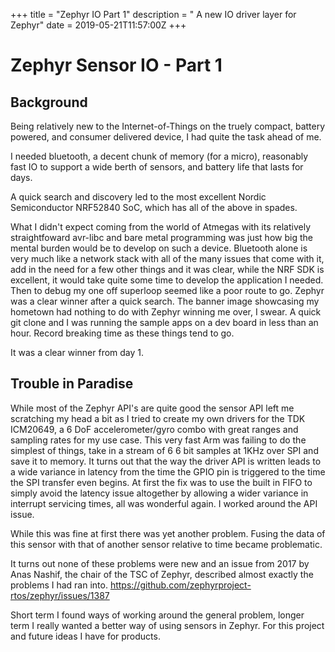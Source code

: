 +++
title = "Zephyr IO Part 1"
description = " A new IO driver layer for Zephyr"
date = 2019-05-21T11:57:00Z
+++

# Zephyr Sensor IO - Part 1

## Background

Being relatively new to the Internet-of-Things on the truely compact, battery
powered, and consumer delivered device, I had quite the task ahead of me.

I needed bluetooth, a decent chunk of memory (for a micro), reasonably fast
IO to support a wide berth of sensors, and battery life that lasts for days.

A quick search and discovery led to the most excellent Nordic Semiconductor
NRF52840 SoC, which has all of the above in spades.

What I didn't expect coming from the world of Atmegas with its relatively
straightfoward avr-libc and bare metal programming was just how big the mental
burden would be to develop on such a device. Bluetooth alone is very much like
a network stack with all of the many issues that come with it, add in the need
for a few other things and it was clear, while the NRF SDK is excellent, it
would take quite some time to develop the application I needed. Then to debug
my one off superloop seemed like a poor route to go. Zephyr was a clear winner
after a quick search. The banner image showcasing my hometown had nothing to do
with Zephyr winning me over, I swear. A quick git clone and I was running the
sample apps on a dev board in less than an hour. Record breaking time as these
things tend to go. 

It was a clear winner from day 1.


## Trouble in Paradise

While most of the Zephyr API's are quite good the sensor API left me scratching
my head a bit as I tried to create my own drivers for the TDK ICM20649, a
6 DoF accelerometer/gyro combo with great ranges and sampling rates for my
use case. This very fast Arm was failing to do the simplest of things, take in
a stream of 6 6 bit samples at 1KHz over SPI and save it to memory. It turns
out that the way the driver API is written leads to a wide variance in latency
from the time the GPIO pin is triggered to the time the SPI transfer even
begins. At first the fix was to use the built in FIFO to simply avoid the
latency issue altogether by allowing a wider variance in interrupt servicing
times, all was wonderful again. I worked around the API issue.

While this was fine at first there was yet another problem. Fusing the data
of this sensor with that of another sensor relative to time became problematic.

It turns out none of these problems were new and an issue from 2017 by
Anas Nashif, the chair of the TSC of Zephyr, described almost exactly the
problems I had ran into. https://github.com/zephyrproject-rtos/zephyr/issues/1387

Short term I found ways of working around the general problem, longer term
I really wanted a better way of using sensors in Zephyr. For this project and
future ideas I have for products.
